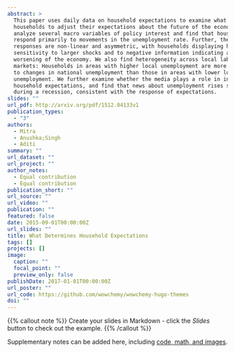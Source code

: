```yaml
---
abstract: >
  This paper uses daily data on household expectations to examine what causes
  households to adjust their expectations about the future of the economy. We
  analyze several macro variables of policy interest and find that households
  respond primarily to movements in the unemployment rate. Further, these
  responses are non-linear and asymmetric, with households displaying higher
  sensitivity to larger shocks and to negative information indicating a
  worsening of the economy. We also find heterogeneity across local labor
  markets: Households in areas with higher local unemployment are more sensitive
  to changes in national unemployment than those in areas with lower local
  unemployment. We further examine whether the media plays a role in influencing
  household expectations, and find that news about unemployment rises sharply
  during a recession, consistent with the response of expectations.
slides: ""
url_pdf: http://arxiv.org/pdf/1512.04133v1
publication_types:
  - "3"
authors:
  - Mitra
  - Anushka;Singh
  - Aditi
summary: ""
url_dataset: ""
url_project: ""
author_notes:
  - Equal contribution
  - Equal contribution
publication_short: ""
url_source: ""
url_video: ""
publication: ""
featured: false
date: 2015-09-01T00:00:00Z
url_slides: ""
title: What Determines Household Expectations
tags: []
projects: []
image:
  caption: ""
  focal_point: ""
  preview_only: false
publishDate: 2017-01-01T00:00:00Z
url_poster: ""
url_code: https://github.com/wowchemy/wowchemy-hugo-themes
doi: ""
---
```



{{% callout note %}}
Create your slides in Markdown - click the *Slides* button to check out the example.
{{% /callout %}}

Supplementary notes can be added here, including [code, math, and images](https://wowchemy.com/docs/writing-markdown-latex/).